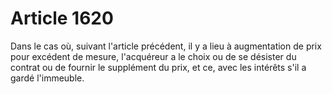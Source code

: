 # Article 1620

Dans le cas où, suivant l'article précédent, il y a lieu à augmentation de prix pour excédent de mesure, l'acquéreur a le choix ou de se désister du contrat ou de fournir le supplément du prix, et ce, avec les intérêts s'il a gardé l'immeuble.
